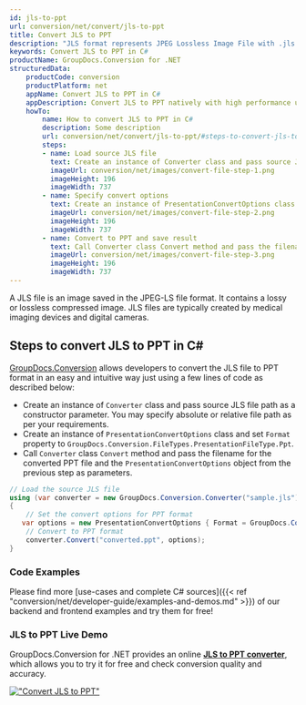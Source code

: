 ```yaml
---
id: jls-to-ppt
url: conversion/net/convert/jls-to-ppt
title: Convert JLS to PPT
description: "JLS format represents JPEG Lossless Image File with .jls extension. Learn how to convert JLS to PPT file programmatically in C# language using GroupDocs.Conversion for .NET library."
keywords: Convert JLS to PPT in C#
productName: GroupDocs.Conversion for .NET
structuredData:
    productCode: conversion
    productPlatform: net
    appName: Convert JLS to PPT in C#
    appDescription: Convert JLS to PPT natively with high performance using C# language and server side GroupDocs.Conversion for .NET APIs, without the use of any software like Microsoft or Open Office.
    howTo:
        name: How to convert JLS to PPT in C# 
        description: Some description
        url: conversion/net/convert/jls-to-ppt/#steps-to-convert-jls-to-ppt-in-c
        steps:
        - name: Load source JLS file 
          text: Create an instance of Converter class and pass source JLS file path as a constructor parameter. You may specify absolute or relative file path as per your requirements. 
          imageUrl: conversion/net/images/convert-file-step-1.png
          imageHeight: 196
          imageWidth: 737
        - name: Specify convert options 
          text: Create an instance of PresentationConvertOptions class.
          imageUrl: conversion/net/images/convert-file-step-2.png
          imageHeight: 196
          imageWidth: 737
        - name: Convert to PPT and save result 
          text: Call Converter class Convert method and pass the filename for the converted HTML file and the PresentationConvertOptions object from the previous step as parameters.
          imageUrl: conversion/net/images/convert-file-step-3.png
          imageHeight: 196
          imageWidth: 737
---
```


A JLS file is an image saved in the JPEG-LS file format. It contains a lossy or lossless compressed image. JLS files are typically created by medical imaging devices and digital cameras.

## Steps to convert JLS to PPT in C#

[GroupDocs.Conversion](https://products.groupdocs.com/conversion/net) allows developers to convert the JLS file to PPT format in an easy and intuitive way just using a few lines of code as described below:

* Create an instance of `Converter` class and pass source JLS file path as a constructor parameter. You may specify absolute or relative file path as per your requirements. 
* Create an instance of `PresentationConvertOptions` class and set `Format` property to `GroupDocs.Conversion.FileTypes.PresentationFileType.Ppt`.
* Call `Converter` class `Convert` method and pass the filename for the converted PPT file and the `PresentationConvertOptions` object from the previous step as parameters.

```csharp
// Load the source JLS file
using (var converter = new GroupDocs.Conversion.Converter("sample.jls"))
{
    // Set the convert options for PPT format
   var options = new PresentationConvertOptions { Format = GroupDocs.Conversion.FileTypes.PresentationFileType.Ppt };
    // Convert to PPT format
    converter.Convert("converted.ppt", options);
}
```

### Code Examples

Please find more [use-cases and complete C# sources]({{< ref "conversion/net/developer-guide/examples-and-demos.md" >}}) of our backend and frontend examples and try them for free!

### JLS to PPT Live Demo

GroupDocs.Conversion for .NET provides an online [**JLS to PPT converter**](https://products.groupdocs.app/conversion/jls-to-ppt), which allows you to try it for free and check conversion quality and accuracy.

[!["Convert JLS to PPT"](conversion/net/images/convert-to-ppt/convert-jls-to-ppt.png)](https://products.groupdocs.app/conversion/jls-to-ppt)
